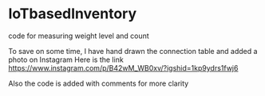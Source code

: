 # IoTbasedInventory
code for measuring weight level and count

To save on some time, I have hand drawn the connection table and added a photo on Instagram
Here is the link
https://www.instagram.com/p/B42wM_WB0xv/?igshid=1kp9ydrs1fwj6

Also the code is added with comments for more clarity

